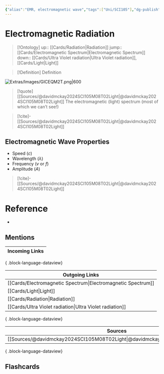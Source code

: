 ```yaml
---
{"alias":"EMR, electromagnetic wave","tags":["Uni/SCI105"],"dg-publish":true,"permalink":"/cards/electromagnetic-radiation/","dgPassFrontmatter":true}
---
```


# Electromagnetic Radiation

> [!Ontology]
> up:: [[Cards/Radiation\|Radiation]]
> jump:: [[Cards/Electromagnetic Spectrum\|Electromagnetic Spectrum]]
> down:: [[Cards/Ultra Violet radiation\|Ultra Violet radiation]], [[Cards/Light\|Light]]

> [!Definition] Definition

![Extras/Images/GICEQM2T.png|600](/img/user/Extras/Images/GICEQM2T.png)

> [!quote] [[Sources/@davidmckay2024SCI105M08T02Light\|@davidmckay2024SCI105M08T02Light]]
> The electromagnetic (light) spectrum (most of which we can’t see!)

> [!cite]-
> [[Sources/@davidmckay2024SCI105M08T02Light\|@davidmckay2024SCI105M08T02Light]]

## Electromagnetic Wave Properties

- Speed ($c$)
- Wavelength ($\lambda$)
- Frequency ($v$ or $f$)
- Amplitude ($A$)

> [!cite]-
> [[Sources/@davidmckay2024SCI105M08T02Light\|@davidmckay2024SCI105M08T02Light]]

# Reference

- 

## Mentions

| Incoming Links |
| -------------- |

{ .block-language-dataview}

| Outgoing Links                                                  |
| --------------------------------------------------------------- |
| [[Cards/Electromagnetic Spectrum\|Electromagnetic Spectrum]] |
| [[Cards/Light\|Light]]                                       |
| [[Cards/Radiation\|Radiation]]                               |
| [[Cards/Ultra Violet radiation\|Ultra Violet radiation]]     |

{ .block-language-dataview}

| Sources                                                                           |
| --------------------------------------------------------------------------------- |
| [[Sources/@davidmckay2024SCI105M08T02Light\|@davidmckay2024SCI105M08T02Light]] |

{ .block-language-dataview}

## Flashcards
